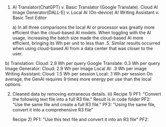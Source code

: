1. AI Translator(ChatGPT) v. Basic Translator (Google Translate).
   Cloud AI Image Generator(DALL-E) v. Local AI (On-device)
   AI Writing Assistant v. Basic Text Editor
   
   a) In all three comparisons the local AI or processor was greatly more efficient than the cloud-based AI models. When toggling with the AI usage, increasing the batch size made the cloud-based AI more efficient, bringing its Wh per unit to less than .5. Similar results occurred when using cloud-based AI from a data center that was closer to the user.
   
  b) Translation: Cloud: 2.9 Wh per query
                  Google Translate: 0.3 Wh per query
      Image Generator: Cloud: 2.9 Wh per Image
                        Local AI: .3 Wh per image
      Writing Assistant: Cloud: 1.5 Wh per session
                          Local: .1 Wh per session
      On average, the GenAI requires 9 times more energy per use than the local options.


   
2. Cleaned data by removing extraneous details.
iii) Recipe 1)
     PF1: "Convert the following text file into a full R3 file." Result is in code folder
     PF2: "Use the same file and create a full R3 file." 
     PF3: "Using the same file, convert it into a comprehensive R3 file"

     Recipe 2)
     PF1: "Use this text file and convert it into an R3 file"
     PF2: 


                
   
   
